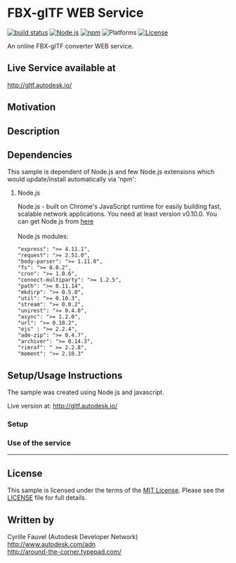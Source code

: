 # FBX-glTF WEB Service

[![build status](https://api.travis-ci.org/cyrillef/workflow-node.js-server-view.and.data.api.png)](https://travis-ci.org/cyrillef/FBX-glTF-Service)
[![Node.js](https://img.shields.io/badge/Node.js-0.12.4-blue.svg)](https://nodejs.org/)
[![npm](https://img.shields.io/badge/npm-2.10.1-blue.svg)](https://www.npmjs.com/)
![Platforms](https://img.shields.io/badge/platform-windows%20%7C%20osx%20%7C%20linux-lightgray.svg)
[![License](http://img.shields.io/:license-mit-blue.svg)](http://opensource.org/licenses/MIT)

An online FBX-glTF converter WEB service.


## Live Service available at
http://gltf.autodesk.io/


## Motivation


## Description


## Dependencies

This sample is dependent of Node.js and few Node.js extensions which would update/install automatically via 'npm':

1. Node.js

    Node.js - built on Chrome's JavaScript runtime for easily building fast, scalable network applications.
	You need at least version v0.10.0. You can get Node.js from [here](http://nodejs.org/)<br /><br />
	Node.js modules:
	```
    "express": ">= 4.11.1",
    "request": ">= 2.51.0",
    "body-parser": ">= 1.11.0",
    "fs": ">= 0.0.2",
    "cron": ">= 1.0.6",
    "connect-multiparty": ">= 1.2.5",
    "path": ">= 0.11.14",
    "mkdirp": ">= 0.5.0",
    "util": ">= 0.10.3",
    "stream": ">= 0.0.2",
    "unirest": ">= 0.4.0",
    "async": ">= 1.2.0",
    "url": ">= 0.10.2",
    "ejs" : ">= 2.2.4",
    "adm-zip": ">= 0.4.7",
    "archiver": ">= 0.14.3",
    "rimraf": " >= 2.2.8",
    "moment": ">= 2.10.3"
	```

	 
## Setup/Usage Instructions

The sample was created using Node.js and javascript.

Live version at: http://gltf.autodesk.io/


### Setup


### Use of the service


--------

## License

This sample is licensed under the terms of the [MIT License](http://opensource.org/licenses/MIT). Please see the [LICENSE](LICENSE) file for full details.


## Written by

Cyrille Fauvel (Autodesk Developer Network)<br />
http://www.autodesk.com/adn<br />
http://around-the-corner.typepad.com/<br />
